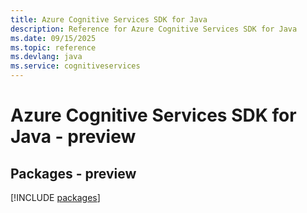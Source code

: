 ```yaml
---
title: Azure Cognitive Services SDK for Java
description: Reference for Azure Cognitive Services SDK for Java
ms.date: 09/15/2025
ms.topic: reference
ms.devlang: java
ms.service: cognitiveservices
---
```

# Azure Cognitive Services SDK for Java - preview
## Packages - preview
[!INCLUDE [packages](cognitive-services-index.md)]